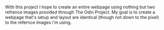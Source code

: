 With this project I hope to create an entire webpage using nothing but two refrence images provided through The Odin Project. My goal is to create a webpage that's setup and layout are identical (though not down to the pixel) to the refernce images i'm using. 